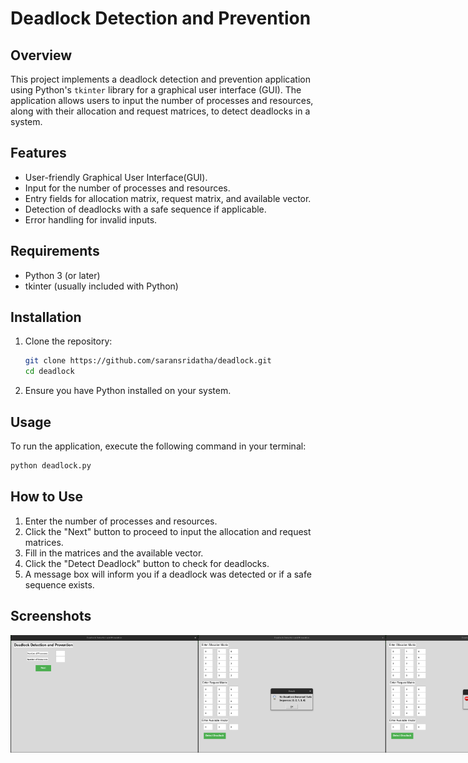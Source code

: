 # Deadlock Detection and Prevention

## Overview
This project implements a deadlock detection and prevention application using Python's `tkinter` library for a graphical user interface (GUI). The application allows users to input the number of processes and resources, along with their allocation and request matrices, to detect deadlocks in a system.

## Features
- User-friendly Graphical User Interface(GUI).
- Input for the number of processes and resources.
- Entry fields for allocation matrix, request matrix, and available vector.
- Detection of deadlocks with a safe sequence if applicable.
- Error handling for invalid inputs.

## Requirements
- Python 3 (or later)
- tkinter (usually included with Python)

## Installation
1. Clone the repository:
   ```bash
   git clone https://github.com/saransridatha/deadlock.git
   cd deadlock
   ```
2. Ensure you have Python installed on your system.

## Usage
To run the application, execute the following command in your terminal:
```bash
python deadlock.py
```
## How to Use
1. Enter the number of processes and resources.
2. Click the "Next" button to proceed to input the allocation and request matrices.
3. Fill in the matrices and the available vector.
4. Click the "Detect Deadlock" button to check for deadlocks.
5. A message box will inform you if a deadlock was detected or if a safe sequence exists.

## Screenshots

<div style="display: flex; justify-content: space-around;">
  <img src="/screenshots/1.png" alt="Image 1" width="300">
  <img src="/screenshots/2.png" alt="Image 2" width="300">
  <img src="/screenshots/3.png" alt="Image 3" width="300">
</div>




